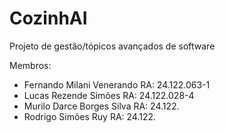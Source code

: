 # CozinhAI
Projeto de gestão/tópicos avançados de software

Membros:
- Fernando Milani Venerando  RA: 24.122.063-1
- Lucas Rezende Simões       RA: 24.122.028-4
- Murilo Darce Borges Silva  RA: 24.122.
- Rodrigo Simões Ruy         RA: 24.122.
